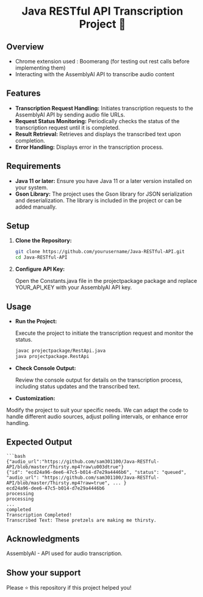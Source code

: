 <h1 align="center"> Java RESTful API Transcription Project 🔄 </h1>

## Overview

- Chrome extension used : Boomerang (for testing out rest calls before implementing them)
- Interacting with the AssemblyAI API to transcribe audio content

## Features

- **Transcription Request Handling:** Initiates transcription requests to the AssemblyAI API by sending audio file URLs.
- **Request Status Monitoring:** Periodically checks the status of the transcription request until it is completed.
- **Result Retrieval:** Retrieves and displays the transcribed text upon completion.
- **Error Handling:** Displays error in the transcription process.

## Requirements

- **Java 11 or later:** Ensure you have Java 11 or a later version installed on your system.
- **Gson Library:** The project uses the Gson library for JSON serialization and deserialization. The library is included in the project or can be added manually.

## Setup

1. **Clone the Repository:**
   ```bash
   git clone https://github.com/yourusername/Java-RESTful-API.git
   cd Java-RESTful-API

2. **Configure API Key:**

   Open the Constants.java file in the projectpackage package and replace YOUR_API_KEY with your AssemblyAI API key.
## Usage
- **Run the Project:**

  Execute the project to initiate the transcription request and monitor the status.
  ```bash
  javac projectpackage/RestApi.java
  java projectpackage.RestApi

- **Check Console Output:**

  Review the console output for details on the transcription process, including status updates and the transcribed text.

- **Customization:**

 Modify the project to suit your specific needs. We can adapt the code to handle different audio sources, adjust polling intervals, or enhance error handling.

## Expected Output

    ```bash
    {"audio_url":"https://github.com/sam301100/Java-RESTful-API/blob/master/Thirsty.mp4?raw\u003dtrue"}
    {"id": "ecd24a96-dee6-47c5-b014-d7e29a4446b6", "status": "queued", "audio_url": "https://github.com/sam301100/Java-RESTful-API/blob/master/Thirsty.mp4?raw=true", ... }
    ecd24a96-dee6-47c5-b014-d7e29a4446b6
    processing
    processing
    ...
    completed
    Transcription Completed!
    Transcribed Text: These pretzels are making me thirsty.



## Acknowledgments
AssemblyAI - API used for audio transcription.


## Show your support
Please ⭐️ this repository if this project helped you!